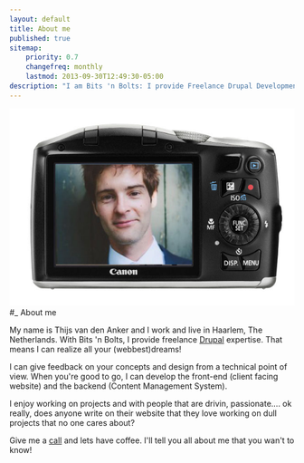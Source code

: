 ```yaml
---
layout: default
title: About me
published: true
sitemap:
    priority: 0.7
    changefreq: monthly
    lastmod: 2013-09-30T12:49:30-05:00
description: "I am Bits 'n Bolts: I provide Freelance Drupal Development. What else is there to say about me?"
---
```

![This is me](/img/me_on_camera.jpg)
#_ About me

My name is Thijs van den Anker and I work and live in Haarlem, The Netherlands.
With Bits 'n Bolts, I provide freelance [Drupal](http://www.drupal.org "Drupal") expertise. That means I can realize all your (webbest)dreams!

I can give feedback on your concepts and design from a technical point of view.
When you're good to go, I can develop the front-end (client facing website) and the backend (Content Management System).

I enjoy working on projects and with people that are drivin, passionate.... ok really, does anyone write on their website that they love working on dull projects that no one cares about?

Give me a <a href="/contact/">call</a> and lets have coffee. I'll tell you all about me that you wan't to know!

